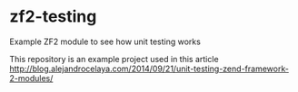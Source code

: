 zf2-testing
===========

Example ZF2 module to see how unit testing works

This repository is an example project used in this article http://blog.alejandrocelaya.com/2014/09/21/unit-testing-zend-framework-2-modules/
